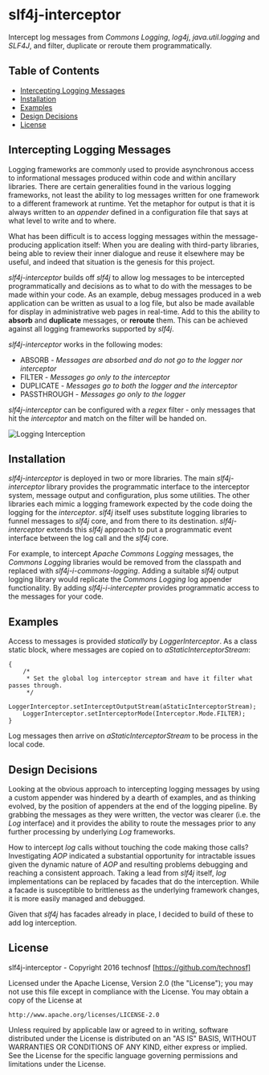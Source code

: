 # slf4j-interceptor #

Intercept log messages from *Commons Logging*, *log4j*, *java.util.logging* and *SLF4J*, and filter, duplicate or reroute them programmatically.


## Table of Contents ##

- [Intercepting Logging Messages](#intercepting-logging-messages)
- [Installation ](#installation)
- [Examples ](#examples)
- [Design Decisions ](#design-decisions)
- [License](#license)


## Intercepting Logging Messages ##

Logging frameworks are commonly used to provide asynchronous access to informational messages produced within code and within ancillary libraries. There are certain generalities found in the various logging frameworks, not least the ability to log messages written for one framework to a different framework at runtime. Yet the metaphor for output is that it is always written to an *appender* defined in a configuration file that says at what level to write and to where.

What has been difficult is to access logging messages within the message-producing application itself: When you are dealing with third-party libraries, being able to review their inner dialogue and reuse it elsewhere may be useful, and indeed that situation is the genesis for this project.

*slf4j-interceptor* builds off *slf4j* to allow log messages to be intercepted programmatically and decisions as to what to do with the messages to be made within your code. As an example, debug messages produced in a web application can be written as usual to a log file, but also be made available for display in administrative web pages in real-time. Add to this the ability to **absorb** and **duplicate** messages, or **reroute** them. This can be achieved against all logging frameworks supported by *slf4j*.

*slf4j-interceptor* works in the following modes: 
 * ABSORB - _Messages are absorbed and do not go to the logger nor interceptor_
 * FILTER - _Messages go only to the interceptor_
 * DUPLICATE - _Messages go to both the logger and the interceptor_
 * PASSTHROUGH - _Messages go only to the logger_

*slf4j-interceptor* can be configured with a *regex* filter - only messages that hit the *interceptor* and match on the filter will be handed on.

![Logging Interception](https://github.com/technosf/slf4j-interceptor/slf4ji.png)

## Installation ##

*slf4j-interceptor* is deployed in two or more libraries. The main *slf4j-interceptor* library provides the programmatic interface to the interceptor system, message output and configuration, plus some utilities. The other libraries each mimic a logging framework expected by the code doing the logging for the *interceptor*. *slf4j* itself uses substitute logging libraries to funnel messages to *slf4j* core, and from there to its destination. *slf4j-interceptor* extends this *slf4j* approach to put a programmatic event interface between the log call and the *slf4j* core. 

For example, to intercept *Apache Commons Logging* messages, the *Commons Logging* libraries would be removed from the classpath and replaced with *slf4j-i-commons-logging*. Adding a suitable *slf4j* output logging library would replicate the *Commons Logging* log appender functionality. By adding *slf4j-i-intercepter* provides programmatic access to the messages for your code. 


## Examples ##

Access to messages is provided _statically_ by *LoggerInterceptor*. As a class static block, where messages are copied on to _aStaticInterceptorStream_:

	{
        /*
         * Set the global log interceptor stream and have it filter what passes through.
         */
        LoggerInterceptor.setInterceptOutputStream(aStaticInterceptorStream);
        LoggerInterceptor.setInterceptorMode(Interceptor.Mode.FILTER);
    }

Log messages then arrive on _aStaticInterceptorStream_ to be process in the local code.	


## Design Decisions ##

Looking at the obvious approach to intercepting logging messages by using a custom appender was hindered by a dearth of examples, and as thinking evolved, by the position of appenders at the end of the logging pipeline. By grabbing the messages as they were written, the vector was clearer (i.e. the *Log* interface) and it provides the ability to route the messages prior to any further processing by underlying *Log* frameworks.

How to intercept *log* calls without touching the code making those calls? Investigating *AOP* indicated a substantial opportunity for intractable issues given the dynamic nature of *AOP* and resulting problems debugging and reaching a consistent approach. Taking a lead from *slf4j* itself, *log* implementations can be replaced by facades that do the interception. While a facade is susceptible to brittleness as the underlying framework changes, it is more easily managed and debugged. 

Given that *slf4j* has facades already in place, I decided to build of these to add log interception.


## License ##

slf4j-interceptor - Copyright 2016 technosf [https://github.com/technosf]

Licensed under the Apache License, Version 2.0 (the "License");
you may not use this file except in compliance with the License.
You may obtain a copy of the License at

	http://www.apache.org/licenses/LICENSE-2.0

Unless required by applicable law or agreed to in writing, software
distributed under the License is distributed on an "AS IS" BASIS,
WITHOUT WARRANTIES OR CONDITIONS OF ANY KIND, either express or implied.
See the License for the specific language governing permissions and
limitations under the License.